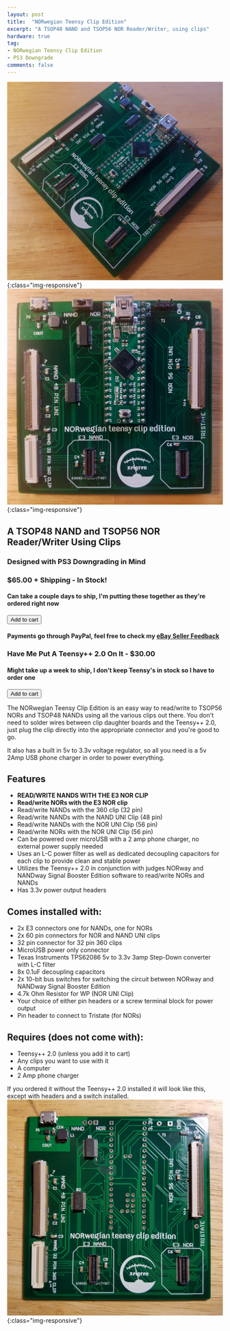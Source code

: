 ```yaml
---
layout: post
title:  "NORwegian Teensy Clip Edition"
excerpt: "A TSOP48 NAND and TSOP56 NOR Reader/Writer, using clips"
hardware: true
tag:
- NORwegian Teensy Clip Edition 
- PS3 Downgrade
comments: false
---
```

![NTCEGLAMOUR](/assets/img/NTCEGLAMOUR.jpg){:class="img-responsive"}
![NTCETOP](/assets/img/NTCETOP.jpg){:class="img-responsive"}

## A TSOP48 NAND and TSOP56 NOR Reader/Writer Using Clips
### Designed with PS3 Downgrading in Mind
### $65.00 + Shipping - In Stock!
#### Can take a couple days to ship, I'm putting these together as they're ordered right now

<button type="button" class="snipcart-add-item"
 data-item-name="NORwegian Teensy Clip Edition"
 data-item-price="65.00"
 data-item-weight="400"
 data-item-id="02"
 data-item-image="https://i.imgur.com/kptlgxR.jpg"
 data-item-url="https://zeigren.github.io/NORwegian-Teensy-Clip-Edition/">
  Add to cart
</button>

#### Payments go through PayPal, feel free to check my [eBay Seller Feedback](https://feedback.ebay.com/ws/eBayISAPI.dll?ViewFeedback2&userid=zeigren&ftab=FeedbackAsSeller&searchInterval=30)

### Have Me Put A Teensy++ 2.0 On It - $30.00
#### Might take up a week to ship, I don't keep Teensy's in stock so I have to order one

<button type="button" class="snipcart-add-item"
 data-item-name="Add A Teensy++ 2.0"
 data-item-price="30.00"
 data-item-id="03"
 data-item-url="https://zeigren.github.io/NORwegian-Teensy-Clip-Edition/">
  Add to cart
</button>

The NORwegian Teensy Clip Edition is an easy way to read/write to TSOP56 NORs and TSOP48 NANDs using all the various clips out there. You don't need to solder wires between clip daughter boards and the Teensy++ 2.0, just plug the clip directly into the appropriate connector and you're good to go.

It also has a built in 5v to 3.3v voltage regulator, so all you need is a 5v 2Amp USB phone charger in order to power everything.

## Features
* **READ/WRITE NANDS WITH THE E3 NOR CLIP**
* **Read/write NORs with the E3 NOR clip**
* Read/write NANDs with the 360 clip (32 pin)
* Read/write NANDs with the NAND UNI Clip (48 pin)
* Read/write NANDs with the NOR UNI Clip (56 pin)
* Read/write NORs with the NOR UNI Clip (56 pin)
* Can be powered over microUSB with a 2 amp phone charger, no external power supply needed
* Uses an L-C power filter as well as dedicated decoupling capacitors for each clip to provide clean and stable power
* Utilizes the Teensy++ 2.0 in conjunction with judges NORway and NANDway Signal Booster Edition software to read/write NORs and NANDs
* Has 3.3v power output headers

## Comes installed with:
* 2x E3 connectors one for NANDs, one for NORs
* 2x 60 pin connectors for NOR and NAND UNI clips
* 32 pin connector for 32 pin 360 clips
* MicroUSB power only connector
* Texas Instruments TPS62086 5v to 3.3v 3amp Step-Down converter with L-C filter
* 8x 0.1uF decoupling capacitors
* 2x 10-bit bus switches for switching the circuit between NORway and NANDway Signal Booster Edition
* 4.7k Ohm Resistor for WP (NOR UNI Clip)
* Your choice of either pin headers or a screw terminal block for power output
* Pin header to connect to Tristate (for NORs)

## Requires (does not come with):
* Teensy++ 2.0 (unless you add it to cart)
* Any clips you want to use with it
* A computer
* 2 Amp phone charger

If you ordered it without the Teensy++ 2.0 installed it will look like this, except with headers and a switch installed.
![NTCETOPMIN](/assets/img/NTCETOPMIN.jpg){:class="img-responsive"}

